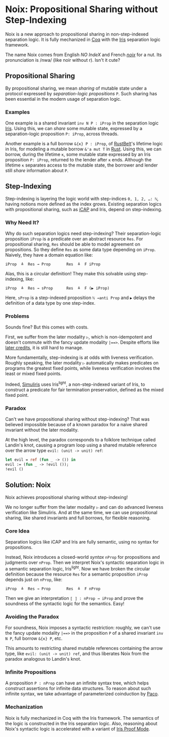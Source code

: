 # Noix: Propositional Sharing without Step-Indexing

Noix is a new approach to propositional sharing
in non-step-indexed separation logic.
It is fully mechanized in [Coq](https://coq.inria.fr/) with the [Iris](https://iris-project.org/) separation logic framework.

The name Noix comes from English *NO IndeX* and French [*noix*](https://en.wiktionary.org/wiki/noix) for a nut.
Its pronunciation is /nwa/ (like noir without r).
Isn't it cute?

## Propositional Sharing

By propositional sharing, we mean *sharing* of mutable state
under a protocol expressed by *separation-logic propositions* `P`.
Such sharing has been essential in the modern usage of separation logic.

### Examples

One example is a shared invariant `inv N P : iProp`
in the separation logic [Iris](https://iris-project.org/).
Using this, we can *share* some mutable state, expressed by a separation-logic proposition `P: iProp`, across threads.

Another example is a full borrow `&{κ} P : iProp`,
of [RustBelt](https://plv.mpi-sws.org/rustbelt/popl18/)'s lifetime logic in Iris,
for modeling a mutable borrow `&'a mut T` in [Rust](https://www.rust-lang.org/).
Using this, we can borrow, during the lifetime `κ`, some mutable state expressed by an Iris proposition `P: iProp`,
returned to the lender after `κ` ends.
Although the lifetime `κ` separates access to the mutable state,
the borrower and lender still *share* information about `P`.

## Step-Indexing

Step-indexing is layering the logic world with step-indices `0, 1, 2, …: ℕ`,
having notions more defined as the index grows.
Existing separation logics with propositional sharing,
such as [iCAP](https://www.cs.au.dk/~birke/papers/icap-conf.pdf) and Iris,
depend on step-indexing.

### Why Need It?

Why do such separation logics need step-indexing?
Their separation-logic proposition `iProp` is a predicate over an abstract resource `Res`.
For propositional sharing, `Res` should be able to model agreement on propositions.
So they define `Res` as some data type depending on `iProp`.
Naively, they have a domain equation like:
```
iProp  ≜  Res → Prop       Res  ≜  F iProp
```
Alas, this is a circular definition!
They make this solvable using step-indexing, like:
```
iProp  ≜  Res → sProp      Res  ≜  F (▶ iProp)
```
Here, `sProp` is a step-indexed proposition `ℕ →anti Prop`
and `▶` delays the definition of a data type by one step-index.

### Problems

Sounds fine? But this comes with costs.

First, we suffer from the later modality `▷`, which is non-idempotent and doesn't commute with the fancy update modality `|==>`.
Despite efforts like [later credits](https://plv.mpi-sws.org/later-credits/), it is still hard to manage.

More fundamentally, step-indexing is at odds with liveness verification.
Roughly speaking, the later modality `▷` automatically makes predicates on programs the greatest fixed points,
while liveness verification involves the least or mixed fixed points.

Indeed, [Simuliris](https://iris-project.org/pdfs/2022-popl-simuliris.pdf) uses Iris<sup>light</sup>, a non-step-indexed variant of Iris, to construct a predicate for fair termination preservation, defined as the mixed fixed point.

### Paradox

Can't we have propositional sharing without step-indexing?
That was believed impossible because of a known paradox for a naive shared invariant without the later modality.

At the high level, the paradox corresponds to a folklore technique called Landin's knot,
causing a program loop using a shared mutable reference over the arrow type `evil: (unit -> unit) ref`:
```ocaml
let evil = ref (fun _ -> ()) in
evil := (fun _ -> !evil ());
!evil ()
```

## Solution: Noix

Noix achieves propositional sharing without step-indexing!

We no longer suffer from the later modality `▷` and can do advanced liveness verification like Simuliris.
And at the same time, we can use propositional sharing, like shared invariants and full borrows, for flexible reasoning.

### Core Idea

Separation logics like iCAP and Iris are fully semantic, using no syntax for propositions.

Instead, Noix introduces a closed-world *syntax* `nProp` for propositions and judgments over `nProp`.
Then we interpret Noix's syntactic separation logic in a semantic separation logic, Iris<sup>light</sup>.
Now we have broken the circular definition
because the resource `Res` for a semantic proposition `iProp` depends just on `nProp`, like:
```
iProp  ≜  Res → Prop       Res  ≜  F nProp
```
Then we give an interpretation `⟦ ⟧ : nProp → iProp`
and prove the soundness of the syntactic logic for the semantics.
Easy!

### Avoiding the Paradox

For soundness, Noix imposes a syntactic restriction:
roughly, we can't use the fancy update modality `|==>` in the proposition `P` of a shared invariant `inv N P`, full borrow `&{κ} P`, etc.

This amounts to restricting shared mutable references containing the arrow type, like `evil: (unit -> unit) ref`,
and thus liberates Noix from the paradox analogous to Landin's knot.

### Infinite Propositions

A proposition `P : nProp` can have an infinite syntax tree,
which helps construct assertions for infinite data structures.
To reason about such infinite syntax, we take advantage of parameterized coinduction by [Paco](https://plv.mpi-sws.org/paco/).

### Mechanization

Noix is fully mechanized in Coq with the Iris framework.
The semantics of the logic is constructed in the Iris separation logic.
Also, reasoning about Noix's syntactic logic is accelerated
with a variant of [Iris Proof Mode](https://iris-project.org/pdfs/2017-popl-proofmode-final.pdf).
